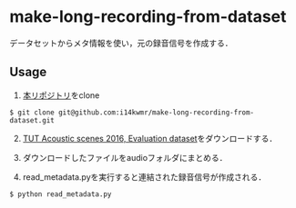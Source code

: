 # make-long-recording-from-dataset
データセットからメタ情報を使い，元の録音信号を作成する．

## Usage
1. [本リポジトリ](git@github.com:i14kwmr/make-long-recording-from-dataset.git)をclone
```
$ git clone git@github.com:i14kwmr/make-long-recording-from-dataset.git
```

2. [TUT Acoustic scenes 2016, Evaluation dataset](https://zenodo.org/record/165995#.YWVfeBDP0-Q)をダウンロードする．

3. ダウンロードしたファイルをaudioフォルダにまとめる．

4. read_metadata.pyを実行すると連結された録音信号が作成される．
```
$ python read_metadata.py
```
